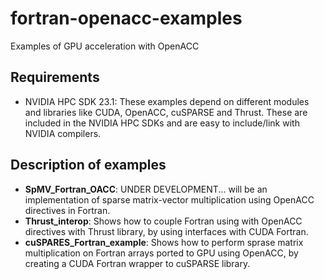 # fortran-openacc-examples
Examples of GPU acceleration with OpenACC

## Requirements
- NVIDIA HPC SDK 23.1: These examples depend on different modules and libraries like CUDA, OpenACC, cuSPARSE and Thrust. These are included in the NVIDIA HPC SDKs and are easy to include/link with NVIDIA compilers.

## Description of examples
- __SpMV_Fortran_OACC__: UNDER DEVELOPMENT... will be an implementation of sparse matrix-vector multiplication using OpenACC directives in Fortran.
- __Thrust_interop__: Shows how to couple Fortran using with OpenACC directives with Thrust library, by using interfaces with CUDA Fortran.
- __cuSPARES_Fortran_example__: Shows how to perform sprase matrix multiplication on Fortran arrays ported to GPU using OpenACC, by creating a CUDA Fortran wrapper to cuSPARSE library.
